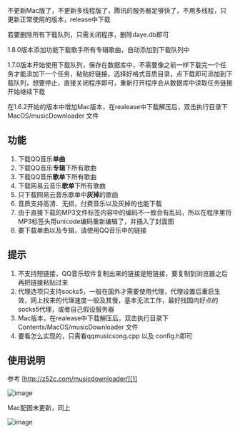 不更新Mac版了，不更新多线程版了，腾讯的服务器足够快了，不用多线程，只更新正常使用的版本，release中下载

若要删除所有下载队列，只需关闭程序，删除daye.db即可

1.8.0版本添加功能下载歌手所有专辑歌曲，自动添加到下载队列中

1.7.0版本开始使用下载队列，保存在数据库中，不需要像之前一样下载完一个任务才能添加下一个任务，粘贴好链接，选择好格式音质目录，点下载即可添加到下载队列，想要停止，直接关闭程序即可，重新打开程序会从数据库中读取任务链接开始继续下载

在1.6.2开始的版本中增加Mac版本，在realease中下载解压后，双击执行目录下MacOS/musicDownloader 文件

## 功能 ##
 1. 下载QQ音乐**单曲**
 2. 下载QQ音乐**专辑**下所有歌曲
 3. 下载QQ音乐**歌单**下所有歌曲
 4. 下载网易云音乐**歌单**下所有歌曲
 5. 只下载网易云音乐歌单中**灰掉**的歌曲
 6. 音质支持高清、无损，付费音乐以及灰掉的也能下载
 7. 由于直接下载的MP3文件标签内容中的编码不一致会有乱码，所以在程序里将MP3标签头用unicode编码重新编辑了，并插入了封面图
 8. 要下载单曲以及专辑，请使用QQ音乐中的链接

## 提示 ##
  1. 不支持短链接，QQ音乐软件复制出来的链接是短链接，要复制到浏览器之后再把链接粘贴过来
  2. 代理选项只支持socks5，一般在国外才需要使用代理，代理设置后重启生效，网上找来的代理速度一般及其慢，基本无法工作，最好找国内好点的socks5代理，或者自己假设服务器
  3. Mac版本，在realease中下载解压后，双击执行目录下Contents/MacOS/musicDownloader 文件
  4. 要看怎么实现的，只需看qqmusicsong.cpp 以及 config.h即可

## 使用说明 ##

 参考 [http://z52c.com/musicdownloader/][1]

 ![image](https://o05g5zevc.qnssl.com/e09bcd80-09af-4ce8-b225-ce89f0a388b1/TIM%E5%9B%BE%E7%89%8720180713231527.png?imageMogr2/auto-orient/strip/thumbnail/!1600x1600%3E)
 
 Mac配图未更新，同上

 ![image](https://o05g5zevc.qnssl.com/2e1c3700-4ccb-49ed-9879-02efce9a752f/TIM%E5%9B%BE%E7%89%8720180709202927.png?imageMogr2/auto-orient/strip/thumbnail/!1600x1600%3E)


  [1]: http://z52c.com/musicdownloader/
  
  
